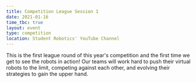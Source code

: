 ```yaml
---
title: Competition League Session 1
date: 2021-01-16
time_tbc: true
layout: event
type: competition
location: Student Robotics' YouTube Channel
---
```


This is the first league round of this year's competition and the first time we get to see the robots in action! Our teams will work hard to push their virtual robots to the limit, competing against each other, and evolving their strategies to gain the upper hand.
